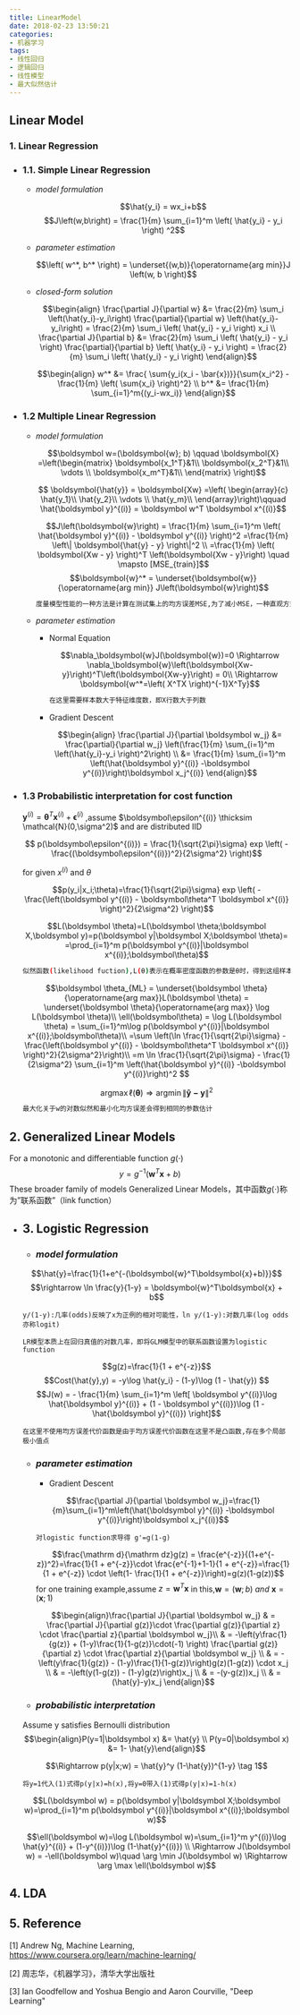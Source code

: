 ```yaml
---
title: LinearModel
date: 2018-02-23 13:50:21
categories:
- 机器学习
tags:
- 线性回归
- 逻辑回归
- 线性模型
- 最大似然估计
---
```


## Linear Model

### 1. Linear Regression

- ### 1.1. Simple Linear Regression

  - *model formulation*

    $$\hat{y_i} = wx_i+b$$
    $$J\left(w,b\right) = \frac{1}{m} \sum_{i=1}^m \left( \hat{y_i} - y_i  \right) ^2$$

  - *parameter estimation*

    $$\left( w^*, b^* \right) = \underset{(w,b)}{\operatorname{arg min}}J \left(w, b \right)$$

  - *closed-form solution*

    $$\begin{align}
    \frac{\partial J}{\partial w}
    &= \frac{2}{m} \sum_i \left(\hat{y_i}-y_i\right)
          \frac{\partial}{\partial w} \left(\hat{y_i}-y_i\right)
    = \frac{2}{m} \sum_i \left( \hat{y_i} - y_i \right) x_i \\
    \frac{\partial J}{\partial b}
    &= \frac{2}{m} \sum_i \left( \hat{y_i} - y_i \right)
          \frac{\partial}{\partial b} \left( \hat{y_i} - y_i \right)
    = \frac{2}{m} \sum_i \left( \hat{y_i} - y_i \right)
    \end{align}$$

    $$\begin{align}
    w^* &= \frac{ \sum{y_i(x_i - \bar{x})}}{\sum{x_i^2}  - \frac{1}{m} \left( \sum{x_i} \right)^2} \\
        b^* &= \frac{1}{m} \sum_{i=1}^m{(y_i-wx_i)}
    \end{align}$$

- ### 1.2 Multiple Linear Regression

  - *model formulation*

    $$\boldsymbol w=(\boldsymbol{w}; b) \qquad
    \boldsymbol{X}
    =\left(\begin{matrix}
    \boldsymbol{x_1^T}&1\\
    \boldsymbol{x_2^T}&1\\
    \vdots \\
    \boldsymbol{x_m^T}&1\\
    \end{matrix} \right)$$

    $$ \boldsymbol{\hat{y}} = \boldsymbol{Xw}
    =\left(
    \begin{array}{c}
    \hat{y_1}\\
    \hat{y_2}\\
    \vdots \\
    \hat{y_m}\\
    \end{array}\right)\qquad
    \hat{\boldsymbol y}^{(i)} = \boldsymbol w^T \boldsymbol x^{(i)}$$

    $$J\left(\boldsymbol{w}\right)  = \frac{1}{m} \sum_{i=1}^m
    \left( \hat{\boldsymbol y}^{(i)} - \boldsymbol y^{(i)} \right)^2
    =\frac{1}{m} \left\| \boldsymbol{\hat{y} - y} \right\|^2 \\
    =\frac{1}{m} \left( \boldsymbol{Xw - y} \right)^T \left(\boldsymbol{Xw - y}\right)
    \quad \mapsto [MSE_{train}]$$
    $$\boldsymbol{w}^* = \underset{\boldsymbol{w}}{\operatorname{arg min}}
    J\left(\boldsymbol{w}\right)$$

    ```bash
    度量模型性能的一种方法是计算在测试集上的均方误差MSE,为了减小MSE，一种直观方式是最小化训练集上的均方误差
    ```

  - *parameter estimation*

    - Normal Equation

        $$\nabla_\boldsymbol{w}J(\boldsymbol{w})=0 \Rightarrow
        \nabla_\boldsymbol{w}\left(\boldsymbol{Xw-y}\right)^T\left(\boldsymbol{Xw-y}\right) = 0\\
        \Rightarrow \boldsymbol{w^*=\left( X^TX \right)^{-1}X^Ty}$$

        ```bash
        在这里需要样本数大于特征维度数，即X行数大于列数
        ```

    - Gradient Descent

        $$\begin{align}
        \frac{\partial J}{\partial \boldsymbol w_j}
        &= \frac{\partial}{\partial w_j} \left(\frac{1}{m} \sum_{i=1}^m \left(\hat{y_i}-y_i \right)^2\right) \\
        &= \frac{1}{m} \sum_{i=1}^m \left(\hat{\boldsymbol y}^{(i)} -\boldsymbol y^{(i)}\right)\boldsymbol x_j^{(i)}
        \end{align}$$

- ### 1.3 Probabilistic interpretation for cost function

    $\boldsymbol y^{(i)} = \boldsymbol\theta^T \boldsymbol x^{(i)} + \boldsymbol\epsilon^{(i)}$ ,assume $\boldsymbol\epsilon^{(i)} \thicksim  \mathcal{N}(0,\sigma^2)$ and are distributed IID

    $$ p(\boldsymbol\epsilon^{(i)}) = \frac{1}{\sqrt{2\pi}\sigma} exp \left( -\frac{(\boldsymbol\epsilon^{(i)})^2}{2\sigma^2} \right)$$

    for given $x^{(i)}$ and $\theta$

    $$p(y_i|x_i;\theta)=\frac{1}{\sqrt{2\pi}\sigma}
    exp \left( -\frac{\left(\boldsymbol y^{(i)} - \boldsymbol\theta^T \boldsymbol x^{(i)} \right)^2}{2\sigma^2} \right)$$

    $$L(\boldsymbol \theta)=L(\boldsymbol \theta;\boldsymbol X,\boldsymbol y)=p(\boldsymbol y|\boldsymbol X;\boldsymbol \theta)=
    =\prod_{i=1}^m p(\boldsymbol y^{(i)}|\boldsymbol x^{(i)};\boldsymbol\theta)$$

    ```bash
    似然函数(likelihood fuction),L(θ)表示在概率密度函数的参数是θ时，得到这组样本的概率
    ```

    $$\boldsymbol \theta_{ML} = \underset{\boldsymbol \theta}{\operatorname{arg max}}L(\boldsymbol \theta) = \underset{\boldsymbol \theta}{\operatorname{arg max}} \log L(\boldsymbol \theta)\\
    \ell(\boldsymbol\theta) = \log L(\boldsymbol \theta) = \sum_{i=1}^m\log p(\boldsymbol y^{(i)}|\boldsymbol x^{(i)};\boldsymbol\theta)\\ =\sum \left(\ln \frac{1}{\sqrt{2\pi}\sigma} - \frac{\left(\boldsymbol y^{(i)} - \boldsymbol\theta^T \boldsymbol x^{(i)} \right)^2}{2\sigma^2}\right)\\
    =m \ln \frac{1}{\sqrt{2\pi}\sigma} - \frac{1}{2\sigma^2} \sum_{i=1}^m \left(\hat{\boldsymbol y}^{(i)} -\boldsymbol y^{(i)}\right)^2
    $$

    $$\operatorname{arg max}\ell(\boldsymbol \theta) \Rightarrow \operatorname{arg min}\left\| \boldsymbol{\hat{y} - y} \right\|^2$$

    ```bash
    最大化关于w的对数似然和最小化均方误差会得到相同的参数估计
    ```

## 2. Generalized Linear Models

For a monotonic and differentiable function $g(\cdot)$
$$y=g^{-1}(\boldsymbol w^T \boldsymbol x+b)$$
These broader family of models Generalized Linear Models，其中函数$g(\cdot)$称为”联系函数”（link function）

+ ## 3. Logistic Regression

    - ### *model formulation*

    $$\hat{y}=\frac{1}{1+e^{-(\boldsymbol{w}^T\boldsymbol{x}+b)}}$$
    $$\rightarrow \ln \frac{y}{1-y} = \boldsymbol{w}^T\boldsymbol{x} + b$$

    ```
    y/(1-y):几率(odds)反映了x为正例的相对可能性，ln y/(1-y):对数几率(log odds亦称logit)
    ```
    ```
    LR模型本质上在回归真值的对数几率，即将GLM模型中的联系函数设置为logistic function
    ```

    $$g(z)=\frac{1}{1 + e^{-z}}$$
    $$Cost(\hat{y},y) = -y\log \hat{y_i} - (1-y)\log (1 - \hat{y}) $$
    $$J(w) = - \frac{1}{m} \sum_{i=1}^m \left[ \boldsymbol y^{(i)}\log \hat{\boldsymbol y}^{(i)} + (1 - \boldsymbol y^{(i)})\log (1 - \hat{\boldsymbol y}^{(i)}) \right]$$
    
    ```
    在这里不使用均方误差代价函数是由于均方误差代价函数在这里不是凸函数,存在多个局部极小值点
    ```

    - ### *parameter estimation*
        
        * Gradient Descent

        $$\frac{\partial J}{\partial \boldsymbol w_j}=\frac{1}{m}\sum_{i=1}^m\left(\hat{\boldsymbol y}^{(i)} -\boldsymbol y^{(i)}\right)\boldsymbol x_j^{(i)}$$
        ```
        对logistic function求导得 g'=g(1-g)
        ```
        $$\frac{\mathrm d}{\mathrm dz}g(z) = \frac{e^{-z}}{(1+e^{-z})^2}=\frac{1}{1 + e^{-z}}\cdot \frac{e^{-1}+1-1}{1 + e^{-z}}=\frac{1}{1 + e^{-z}} \cdot \left(1- \frac{1}{1 + e^{-z}}\right)=g(z)(1-g(z))$$
        for one training example,assume $z=\boldsymbol{w}^T\boldsymbol{x}$ in this,$\boldsymbol w=(\boldsymbol w;b)\ and\ \boldsymbol x=(\boldsymbol x;1)$

        $$\begin{align}\frac{\partial J}{\partial \boldsymbol w_j}
        & = \frac{\partial J}{\partial g(z)}\cdot \frac{\partial g(z)}{\partial z} \cdot  \frac{\partial z}{\partial \boldsymbol w_j}\\
        & = -\left(y\frac{1}{g(z)} + (1-y)\frac{1}{1-g(z)}\cdot(-1) \right) \frac{\partial      g(z)}{\partial z} \cdot \frac{\partial z}{\partial \boldsymbol w_j} \\
        & = -\left(y\frac{1}{g(z)} - (1-y)\frac{1}{1-g(z)}\right)g(z)(1-g(z)) \cdot x_j \\
        & = -\left(y(1-g(z)) - (1-y)g(z)\right)x_j \\
        & = -(y-g(z))x_j \\
        & = (\hat{y}-y)x_j \end{align}$$

    - ### *probabilistic interpretation*
    Assume y satisfies Bernoulli distribution
    $$\begin{align}P(y=1|\boldsymbol x) &= \hat{y} \\
    P(y=0|\boldsymbol x) &= 1- \hat{y}\end{align}$$

    $$\Rightarrow p(y|x;w) = \hat{y}^y (1-\hat{y})^{1-y} \tag 1$$

    ```
    将y=1代入(1)式得p(y|x)=h(x),将y=0带入(1)式得p(y|x)=1-h(x)
    ```

    $$L(\boldsymbol w) = p(\boldsymbol y|\boldsymbol X;\boldsymbol w)=\prod_{i=1}^m p(\boldsymbol y^{(i)}|\boldsymbol x^{(i)};\boldsymbol w)$$

    $$\ell(\boldsymbol w)=\log L(\boldsymbol w)=\sum_{i=1}^m y^{(i)}\log \hat{y}^{(i)} + (1-y^{(i)})\log (1-\hat{y}^{(i)}) \\ \Rightarrow J(\boldsymbol w) = -\ell(\boldsymbol w)\quad \arg \min J(\boldsymbol w) \Rightarrow \arg \max \ell(\boldsymbol w)$$

## 4. LDA

## 5. Reference

[1] Andrew Ng, Machine Learning, https://www.coursera.org/learn/machine-learning/

[2] 周志华，《机器学习》，清华大学出版社

[3] Ian Goodfellow and Yoshua Bengio and Aaron Courville, "Deep Learning"
